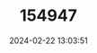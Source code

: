 ---
title: "154947"
category: "Ecsenius trilineatus"
draft: false
date: 2024-02-22 13:03:51
languages:
  English: ["Three-lined Blenny", "White-spotted Comb-tooth", "White-spotted Combtooth-blenny", "Three-lined Blenny"]
---